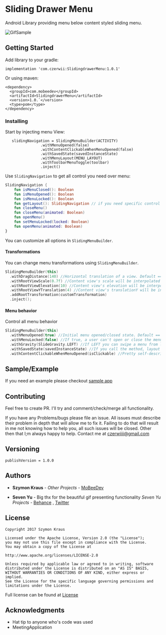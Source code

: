 # Sliding Drawer Menu

Android Library providing menu below content styled sliding menu.

![GifSample](images/animation.gif)

## Getting Started

Add library to your gradle:
```
implementation 'com.czerwii:SlidingdrawerMenu:1.0.1'
```
Or using maven:
```
<dependency>
  <groupId>com.mobeedev</groupId>
  <artifactId>SlidingdrawerMenu</artifactId>
  <version>1.0.`</version>
  <type>pom</type>
</dependency>
```
### Installing

Start by injecting menu View:
```
   slidingNavigation = SlidingMenuBuilder(ACTIVITY)
                .withMenuOpened(false)
                .withContentClickableWhenMenuOpened(false)
                .withSavedState(savedInstanceState)
                .withMenuLayout(MENU_LAYOUT)
                .withToolbarMenuToggle(toolbar)
                .inject()
```
Use `SlidingNavigation` to get all control you need over menu:
```kotlin
SlidingNavigation {
    fun isMenuClosed(): Boolean
    fun isMenuOpened(): Boolean
    fun isMenuLocked(): Boolean
    fun getLayout(): SlidingNavigation // if you need specific control over menuView
    fun closeMenu()
    fun closeMenu(animated: Boolean)
    fun openMenu()
    fun setMenuLocked(locked: Boolean)
    fun openMenu(animated: Boolean)
}
```

You can customize all options in `SlidingMenuBuilder`.

#### Transformations
You can change menu transformations using `SlidingMenuBuilder`.

```kotlin
SlidingMenuBuilder(this)
  .withDragDistance(140) //Horizontal translation of a view. Default == 180dp
  .withRootViewScale(0.7f) //Content view's scale will be interpolated between 1f and 0.7f. Default == 0.65f;
  .withRootViewElevation(10) //Content view's elevation will be interpolated between 0 and 10dp. Default == 8.
  .withRootViewYTranslation(4) //Content view's translationY will be interpolated between 0 and 4. Default == 0
  .addRootTransformation(customTransformation)
  .inject();
```
#### Menu behavior
Control all menu behavior

```kotlin
SlidingMenuBuilder(this)
  .withMenuOpened(true) //Initial menu opened/closed state. Default == false
  .withMenuLocked(false) //If true, a user can't open or close the menu. Default == false.
  .withGravity(SlideGravity.LEFT) //If LEFT you can swipe a menu from left to right, if RIGHT - the direction is opposite. 
  .withSavedState(savedInstanceState) //If you call the method, layout will restore its opened/closed state
  .withContentClickableWhenMenuOpened(isClickable) //Pretty self-descriptive. Builder Default == true
```

## Sample/Example
If you need an example please checkout [sample app](sample/src/main/java/com/mobeedev/slidingdrawermenu)

## Contributing

Feel free to create PR. I'll try and comment/check/merge all functionality.

If you have any Problems/bugs please file an issue. All issues must describe their problem in depth that will allow me to fix it. Failing to do that will result in me not knowing how to help you, all such issues will be closed. Other then that I;m always happy to help. Contact me at czerwiiii@gmail.com

## Versioning
`publishVersion = 1.0.0`

## Authors

* **Szymon Kraus** - *Other Projects* - [MoBeeDev](https://mobeedev.com)

* **Seven Yu** - Big thx for the beautiful gif presenting functionality  *Seven Yu Projects* - [Behance](https://www.behance.net/joodu) , [Twitter](https://twitter.com/se7enyu)

## License
```
Copyright 2017 Szymon Kraus

Licensed under the Apache License, Version 2.0 (the "License");
you may not use this file except in compliance with the License.
You may obtain a copy of the License at

http://www.apache.org/licenses/LICENSE-2.0

Unless required by applicable law or agreed to in writing, software
distributed under the License is distributed on an "AS IS" BASIS,
WITHOUT WARRANTIES OR CONDITIONS OF ANY KIND, either express or implied.
See the License for the specific language governing permissions and
limitations under the License.
```

Full license can be found at [License](https://github.com/czerwix/SlidingDrawerMenu/blob/master/LICENSE)

## Acknowledgments

* Hat tip to anyone who's code was used
* MeetingApplication
